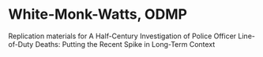 # White-Monk-Watts, ODMP
 Replication materials for A Half-Century Investigation of Police Officer Line-of-Duty Deaths: Putting the Recent Spike in Long-Term Context

